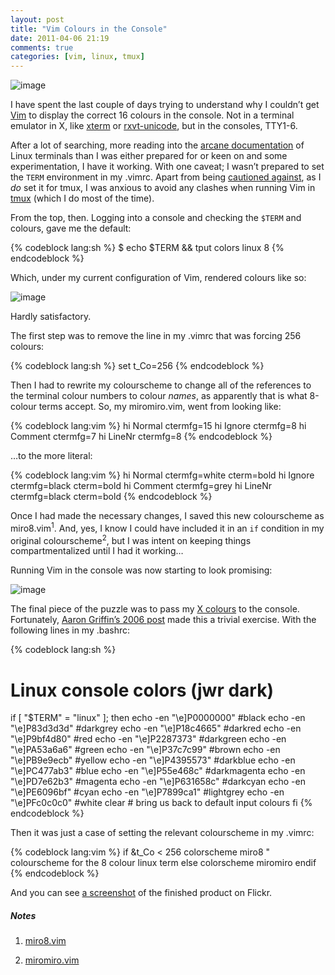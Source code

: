 ```yaml
---
layout: post
title: "Vim Colours in the Console"
date: 2011-04-06 21:19
comments: true
categories: [vim, linux, tmux]
---
```

![image](http://miromiro.com/Blog-images/vim-colours1.png)

I have spent the last couple of days trying to understand why I couldn’t
get [Vim](http://www.vim.org/ "Vim: the _only_ editor") to display the
correct 16 colours in the console. Not in a terminal emulator in X, like
[xterm](http://invisible-island.net/xterm/xterm.html "XTerm homepage")
or
[rxvt-unicode](http://software.schmorp.de/pkg/rxvt-unicode.html "Homepage for urxvt"),
but in the consoles, TTY1-6.

After a lot of searching, more reading into the 
[arcane documentation](http://tldp.org/HOWTO/Text-Terminal-HOWTO-16.html "The Linux terminal...")
of Linux terminals than I was either prepared for or keen on and some
experimentation, I have it working. With one caveat; I wasn’t prepared
to set the `TERM` environment in my <span class="file">.vimrc</span>. Apart from being 
[cautioned against](http://tldp.org/HOWTO/Text-Terminal-HOWTO-10.html#ss10.5 "Console documentation"),
as I *do* set it for tmux, I was anxious to avoid any clashes when
running Vim in [tmux](http://tmux.sourceforge.net/ "tmux homepage")
(which I do most of the time).

From the top, then. Logging into a console and checking the `$TERM` and
colours, gave me the default:

{% codeblock lang:sh %}
$ echo $TERM && tput colors
linux
8
{% endcodeblock %}

Which, under my current configuration of Vim, rendered colours like so:

![image](http://miromiro.com/Blog-images/vim-colours2.png)

Hardly satisfactory.

The first step was to remove the line in my <span class="file">.vimrc</span> that was forcing 256
colours:

{% codeblock lang:sh %}
set t_Co=256
{% endcodeblock %}

Then I had to rewrite my colourscheme to change all of the references to
the terminal colour numbers to colour *names*, as apparently that is
what 8-colour terms accept. So, my <span class="file">miromiro.vim</span>, went from looking like:

{% codeblock lang:vim %}
hi Normal          ctermfg=15
hi Ignore          ctermfg=8
hi Comment         ctermfg=7 
hi LineNr          ctermfg=8
{% endcodeblock %}

…to the more literal:

{% codeblock lang:vim %}
hi Normal         ctermfg=white    cterm=bold
hi Ignore         ctermfg=black    cterm=bold
hi Comment        ctermfg=grey 
hi LineNr         ctermfg=black    cterm=bold
{% endcodeblock %}

Once I had made the necessary changes, I saved this new colourscheme as
<span class="file">miro8.vim</span><sup>1</sup>. And, yes, I know I could 
have included it in an `if` condition in my original colourscheme<sup>2</sup>, 
but I was intent on keeping things compartmentalized until I had it working…

Running Vim in the console was now starting to look promising:

![image](http://miromiro.com/Blog-images/vim-colours3.png)

The final piece of the puzzle was to pass my 
[X colours](https://bitbucket.org/jasonwryan/eeepc/src/241da582a0fd/.colours/dark  "jwr dark colours: mercurial repo")
to the console. Fortunately, 
[Aaron Griffin’s 2006 post](http://phraktured.net/linux-console-colors.html "The Overlord himself…")
made this a trivial exercise. With the following lines in my <span class="file">.bashrc</span>:

{% codeblock lang:sh %}
# Linux console colors (jwr dark) 
if [ "$TERM" = "linux" ]; then
   echo -en "\e]P0000000" #black
   echo -en "\e]P83d3d3d" #darkgrey
   echo -en "\e]P18c4665" #darkred
   echo -en "\e]P9bf4d80" #red
   echo -en "\e]P2287373" #darkgreen
   echo -en "\e]PA53a6a6" #green
   echo -en "\e]P37c7c99" #brown
   echo -en "\e]PB9e9ecb" #yellow
   echo -en "\e]P4395573" #darkblue
   echo -en "\e]PC477ab3" #blue
   echo -en "\e]P55e468c" #darkmagenta
   echo -en "\e]PD7e62b3" #magenta
   echo -en "\e]P631658c" #darkcyan
   echo -en "\e]PE6096bf" #cyan
   echo -en "\e]P7899ca1" #lightgrey
   echo -en "\e]PFc0c0c0" #white
   clear # bring us back to default input colours
fi
{% endcodeblock %}

Then it was just a case of setting the relevant colourscheme in my
<span class="file">.vimrc</span>:

{% codeblock lang:vim %}
if &t_Co < 256
    colorscheme miro8   " colourscheme for the 8 colour linux term
else
    colorscheme miromiro 
endif
{% endcodeblock %}

And you can see 
[a screenshot](http://www.flickr.com/photos/jasonwryan/5594191615/#/photos/jasonwryan/5594191615/lightbox/ "Vim colours in console")
of the finished product on Flickr.

##### Notes
1. <a href="https://bitbucket.org/jasonwryan/eeepc/src/241da582a0fd/.vim/colors/miro8.vim" title="Mercurial repo: miro8 colourscheme">miro8.vim</a>
      
2. <a href="https://bitbucket.org/jasonwryan/eeepc/src/241da582a0fd/.vim/colors/miromiro.vim" title="Mercurial repo: miromiro.vim colourscheme">miromiro.vim</a>
